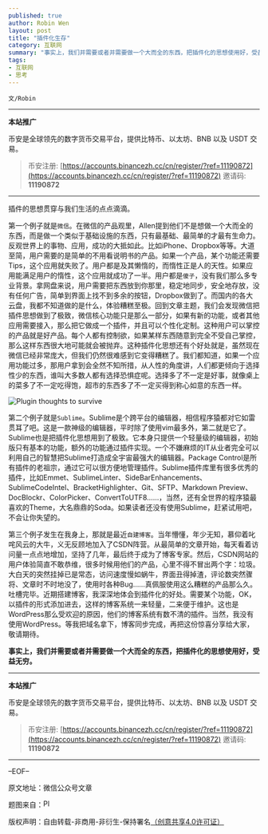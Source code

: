 ```yaml
---
published: true
author: Robin Wen
layout: post
title: "插件化生存"
category: 互联网
summary: "事实上，我们并需要或者并需要做一个大而全的东西，把插件化的思想使用好，受益无穷。"
tags:
- 互联网
- 思考
---
```


`文/Robin`

***

**本站推广**

币安是全球领先的数字货币交易平台，提供比特币、以太坊、BNB 以及 USDT 交易。

> 币安注册: [https://accounts.binancezh.cc/cn/register/?ref=11190872](https://accounts.binancezh.cc/cn/register/?ref=11190872)
> 邀请码: **11190872**

***

插件的思想贯穿与我们生活的点点滴滴。

第一个例子就是`微信`。在微信的产品观里，Allen提到他们不是想做一个大而全的东西，而是做一个类似于基础设施的东西，只有最基础、最简单的才最有生命力。反观世界上的事物、应用，成功的大抵如此。比如iPhone、Dropbox等等。大道至简，用户需要的是简单的不用看说明书的产品。如果一个产品，某个功能还需要Tips，这个应用就失败了。用户都是及其懒惰的，而惰性正是人的天性。如果应用能满足用户的惰性，这个应用就成功了一半。用户都是`傻子`，没有我们那么多专业背景。拿网盘来说，用户需要把东西放到你那里，稳定地同步，安全地存放，没有任何广告，简单到界面上找不到多余的按钮，Dropbox做到了。而国内的各大云盘，我都不知道做的是什么，体验糟糕至极。回到文章主题，我们会发现微信把插件思想做到了极致，微信核心功能只是那么一部分，如果有新的功能，或者其他应用需要接入，那么把它做成一个插件，并且可以个性化定制。这种用户可以掌控的产品就是好产品。每个人都有控制欲，如果某样东西随意到完全不受自己掌控，那么这样东西很大地可能就会被抛弃。这种插件化思想还有个好处就是，虽然现在微信已经非常庞大，但我们仍然很难感到它变得糟糕了。我们都知道，如果一个应用功能过多，那用户拿到会全然不知所措，从人性的角度讲，人们都更倾向于选择性少的东西，谁叫大多数人都有选择恐惧症呢。选择多了不一定是好事，就像桌上的菜多了不一定吃得饱，超市的东西多了不一定买得到称心如意的东西一样。

![Plugin thoughts to survive](https://cdn.dbarobin.com/TlQHz9v.jpg)

第二个例子就是`Sublime`。Sublime是个跨平台的编辑器，相信程序猿都对它如雷贯耳了吧。这是一款神级的编辑器，平时除了使用vim最多外，第二就是它了。Sublime也是把插件化思想用到了极致。它本身只提供一个轻量级的编辑器，初始版只有基本的功能，额外的功能通过插件实现。一个不嫌麻烦的IT从业者完全可以利用自己的智慧把Sublime打造成全宇宙最强大的编辑器。Package Control是所有插件的老祖宗，通过它可以很方便地管理插件。Sublime插件库里有很多优秀的插件，比如Emmet、SublimeLinter、SideBarEnhancements、SublimeCodeIntel、BracketHighlighter、Git、SFTP、Markdown Preview、DocBlockr、ColorPicker、ConvertToUTF8……，当然，还有全世界的程序猿最喜欢的Theme，大名鼎鼎的Soda。如果读者还没有使用Sublime，赶紧试用吧，不会让你失望的。

第三个例子发生在我身上，那就是最近`自建博客`。当年懵懂，年少无知，慕仰着叱咤风云的大牛，义无反顾地加入了CSDN阵营。从最简单的文章开始，每天看着访问量一点点地增加，坚持了几年，最后终于成为了博客专家。然后，CSDN网站的用户体验简直不敢恭维，很多时候用他们的产品，心里不得不冒出两个字：垃圾。大白天的突然挂掉已是常态，访问速度慢如蜗牛，界面丑得掉渣，评论数突然骤将、文章时不时地没了，使用时各种Bug……真佩服使用这么糟糕的产品那么久。吐槽完毕。近期搭建博客，我深深地体会到插件化的好处。需要某个功能，OK，以插件的形式添加进去，这样的博客系统一来轻量，二来便于维护。这也是WordPress那么受欢迎的原因，他们的博客系统有数不清的插件。当然，我没有使用WordPress。等我把域名拿下，博客同步完成，再把这份惊喜分享给大家，敬请期待。

**事实上，我们并需要或者并需要做一个大而全的东西，把插件化的思想使用好，受益无穷。**

***

**本站推广**

币安是全球领先的数字货币交易平台，提供比特币、以太坊、BNB 以及 USDT 交易。

> 币安注册: [https://accounts.binancezh.cc/cn/register/?ref=11190872](https://accounts.binancezh.cc/cn/register/?ref=11190872)
> 邀请码: **11190872**

***

–EOF–

原文地址：微信公众号文章

题图来自：<a href="http://www.business2community.com/blogging/top-6-wordpress-plugins-can-help-grow-business-0978386" target="_blank"><img src="https://cdn.dbarobin.com/yh9frtD.png" title="Plugins" height="16px" width="16px" border="0" alt="Plugins" /></a>

版权声明：自由转载-非商用-非衍生-保持署名<a href="http://creativecommons.org/licenses/by-nc-nd/4.0/deed.zh" target="_blank">（创意共享4.0许可证）</a>
